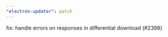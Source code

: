 ```yaml
---
"electron-updater": patch
---
```


fix: handle errors on responses in differential download (#2398)
